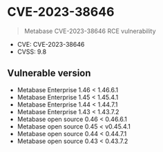 

# CVE-2023-38646
> Metabase CVE-2023-38646 RCE vulnerability 

* CVE: CVE-2023-38646
* CVSS: 9.8
                           
## Vulnerable version
* Metabase Enterprise 1.46 < 1.46.6.1
* Metabase Enterprise 1.45 < 1.45.4.1
* Metabase Enterprise 1.44 < 1.44.7.1
* Metabase Enterprise 1.43 < 1.43.7.2
* Metabase open source 0.46 < 0.46.6.1
* Metabase open source 0.45 < v0.45.4.1
* Metabase open source 0.44 < 0.44.7.1
* Metabase open source 0.43 < 0.43.7.2